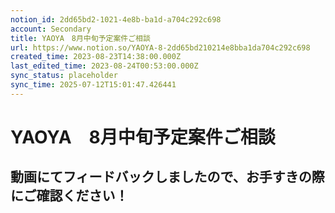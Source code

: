 ```yaml
---
notion_id: 2dd65bd2-1021-4e8b-ba1d-a704c292c698
account: Secondary
title: YAOYA　8月中旬予定案件ご相談
url: https://www.notion.so/YAOYA-8-2dd65bd210214e8bba1da704c292c698
created_time: 2023-08-23T14:38:00.000Z
last_edited_time: 2023-08-24T00:53:00.000Z
sync_status: placeholder
sync_time: 2025-07-12T15:01:47.426441
---
```

# YAOYA　8月中旬予定案件ご相談

動画にてフィードバックしましたので、お手すきの際にご確認ください！
---